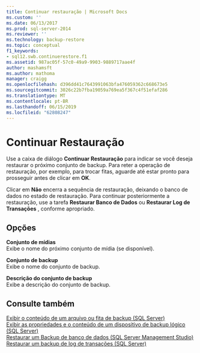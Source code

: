 ```yaml
---
title: Continuar restauração | Microsoft Docs
ms.custom: ''
ms.date: 06/13/2017
ms.prod: sql-server-2014
ms.reviewer: ''
ms.technology: backup-restore
ms.topic: conceptual
f1_keywords:
- sql12.swb.continuerestore.f1
ms.assetid: 987ac05f-57c0-49a9-9903-9889717aae4f
author: mashamsft
ms.author: mathoma
manager: craigg
ms.openlocfilehash: d396dd41c7643991063bfa476059362c668673e5
ms.sourcegitcommit: 3026c22b7fba19059a769ea5f367c4f51efaf286
ms.translationtype: MT
ms.contentlocale: pt-BR
ms.lasthandoff: 06/15/2019
ms.locfileid: "62808247"
---
```

# <a name="continue-with-restore"></a>Continuar Restauração
  Use a caixa de diálogo **Continuar Restauração** para indicar se você deseja restaurar o próximo conjunto de backup. Para reter a operação de restauração, por exemplo, para trocar fitas, aguarde até estar pronto para prosseguir antes de clicar em **OK**.  
  
 Clicar em **Não** encerra a sequência de restauração, deixando o banco de dados no estado de restauração. Para continuar posteriormente a restauração, use a tarefa **Restaurar Banco de Dados** ou **Restaurar Log de Transações** , conforme apropriado.  
  
## <a name="options"></a>Opções  
 **Conjunto de mídias**  
 Exibe o nome do próximo conjunto de mídia (se disponível).  
  
 **Conjunto de backup**  
 Exibe o nome do conjunto de backup.  
  
 **Descrição do conjunto de backup**  
 Exibe a descrição do conjunto de backup.  
  
## <a name="see-also"></a>Consulte também  
 [Exibir o conteúdo de um arquivo ou fita de backup &#40;SQL Server&#41;](../relational-databases/backup-restore/view-the-contents-of-a-backup-tape-or-file-sql-server.md)   
 [Exibir as propriedades e o conteúdo de um dispositivo de backup lógico &#40;SQL Server&#41;](../relational-databases/backup-restore/view-the-properties-and-contents-of-a-logical-backup-device-sql-server.md)   
 [Restaurar um Backup de banco de dados &#40;SQL Server Management Studio&#41;](../relational-databases/backup-restore/restore-a-database-backup-using-ssms.md)   
 [Restaurar um backup de log de transações &#40;SQL Server&#41;](../relational-databases/backup-restore/restore-a-transaction-log-backup-sql-server.md)  
  
  
